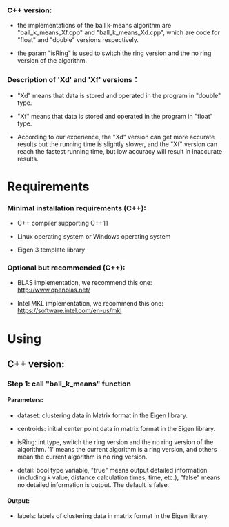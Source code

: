 ### C++ version:

* the implementations of the ball k-means algorithm are "ball_k_means_Xf.cpp" and "ball_k_means_Xd.cpp", which are code for "float" and "double" versions respectively.

* the param "isRing" is used to switch the ring version and the no ring version of the algorithm.

### Description of 'Xd' and 'Xf' versions：

* "Xd" means that data is stored and operated in the program in "double" type.

* "Xf" means that data is stored and operated in the program in "float" type.

* According to our experience, the "Xd" version can get more accurate results but the running time is slightly slower, and the "Xf" version can reach the fastest running time, but low accuracy will result in inaccurate results.

# Requirements

### Minimal installation requirements (C++):

* C++ compiler supporting C++11
  
* Linux operating system or Windows operating system

* Eigen 3 template library

### Optional but recommended (C++):

* BLAS implementation, we recommend this one: http://www.openblas.net/
  
* Intel MKL implementation, we recommend this one: https://software.intel.com/en-us/mkl

# Using

## C++ version:

### Step 1: call "ball_k_means" function

#### Parameters: 

* dataset: clustering data in Matrix format in the Eigen library.

* centroids: initial center point data in matrix format in the Eigen library.

* isRing: int type, switch the ring version and the no ring version of the algorithm. '1' means the current algorithm is a ring version, and others mean the current algorithm is no ring version.

* detail: bool type variable, "true" means output detailed information (including k value, distance calculation times, time, etc.), "false" means no detailed information is output. The default is false.

#### Output: 

* labels: labels of clustering data in matrix format in the Eigen library.
